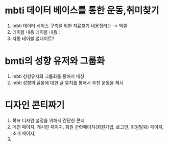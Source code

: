 # mbti 데이터 베이스를 통한 운동,취미찾기
1. mbti 데이터 베이스 구축을 위한 자료찾기
내용정리는 -> 엑셀
2. 테이블 내용
테이블 내용 : 
3. 자동 테이블 업데이트?


# bmti의 성향 유저와 그룹화 
1. mbti 성향유저의 그룹화를 통해서 매칭
3. mbti 성향의 글을에 대한 글 뭉치를 통해서 추천 운동을 제시

# 디자인 콘티짜기
1. 목표 디자인 설정을 위해서 간단한 콘티 
2. 메인 페이지, 게시판 페이지, 회원 관련페이지(회원가입, 로그인, 회원탈퇴) 페이지,소개 페이지,
3. 